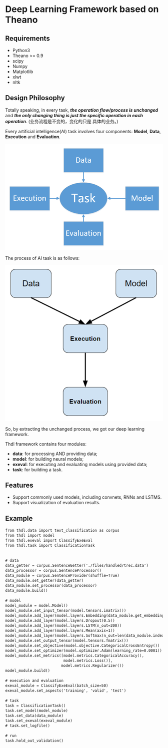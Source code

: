 # Deep Learning Framework based on Theano

## Requirements

- Python3
- Theano >= 0.9
- scipy
- Numpy
- Matplotlib
- xlwt
- nltk

## Design Philosophy

Totally speaking, in every task, **_the operation flow/process is unchanged_** and **_the only
changing thing is just the specific operation in each operation_**. (业务流程是不变的，变化的只是
具体的业务。)

Every artificial intelligence(AI) task involves four components: **Model**, **Data**, 
**Execution** and **Evaluation**.

![four classes](docs/pics/p2.PNG)

The process of AI task is as follows:

![process](docs/pics/p3.PNG)

So, by extracting the unchanged process, we got our deep learning framework.

Thdl framework contains four modules:
 
- **data**: for processing AND providing data;
- **model**: for building neural models;
- **exeval**: for executing and evaluating models using provided data;
- **task**: for building a task.

## Features

- Support commonly used models, including convnets, RNNs and LSTMS.
- Support visualization of evaluation results.

## Example
    
    from thdl.data import text_classification as corpus
    from thdl import model
    from thdl.exeval import ClassifyExeEval
    from thdl.task import ClassificationTask
    
    
    # data
    data_getter = corpus.SentenceGetter('./files/handled/trec.data')
    data_processor = corpus.SentenceProcessor()
    data_module = corpus.SentenceProvider(shuffle=True)
    data_module.set_getter(data_getter)
    data_module.set_processor(data_processor)
    data_module.build()
    
    # model
    model_module = model.Model()
    model_module.set_input_tensor(model.tensors.imatrix())
    model_module.add_layer(model.layers.Embedding(data_module.get_embedding()))
    model_module.add_layer(model.layers.Dropout(0.5))
    model_module.add_layer(model.layers.LSTM(n_out=200))
    model_module.add_layer(model.layers.Mean(axis=1))
    model_module.add_layer(model.layers.Softmax(n_out=len(data_module.index_to_tag)))
    model_module.set_output_tensor(model.tensors.fmatrix())
    model_module.set_objective(model.objective.CategoricalCrossEntropy())
    model_module.set_optimizer(model.optimizer.Adam(learning_rate=0.0001))
    model_module.set_metrics([model.metrics.CategoricalAccuracy(),
                              model.metrics.Loss()],
                             model.metrics.Regularizer())
    model_module.build()
    
    # execution and evaluation
    exeval_module = ClassifyExeEval(batch_size=50)
    exeval_module.set_aspects('training', 'valid', 'test')
    
    # task
    task = ClassificationTask()
    task.set_model(model_module)
    task.set_data(data_module)
    task.set_exeval(exeval_module)
    # task.set_logfile()
    
    # run
    task.hold_out_validation()


